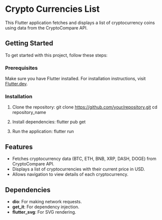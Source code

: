 # Crypto Currencies List
This Flutter application fetches and displays a list of cryptocurrency coins using data from the CryptoCompare API.

## Getting Started
To get started with this project, follow these steps:

### Prerequisites
Make sure you have Flutter installed. For installation instructions, visit [Flutter.dev](https://flutter.dev/docs/get-started/install).

### Installation
1. Clone the repository:
git clone https://github.com/your/repository.git
cd repository_name

2. Install dependencies:
flutter pub get

3. Run the application:
flutter run

## Features

- Fetches cryptocurrency data (BTC, ETH, BNB, XRP, DASH, DOGE) from CryptoCompare API.
- Displays a list of cryptocurrencies with their current price in USD.
- Allows navigation to view details of each cryptocurrency.

## Dependencies

- **dio**: For making network requests.
- **get_it**: For dependency injection.
- **flutter_svg**: For SVG rendering.